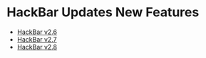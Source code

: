 # HackBar Updates New Features

- [HackBar v2.6](https://github.com/PhHitachi/ph.hitachi/blob/master/HackBar+v2.6.md)
- [HackBar v2.7](https://github.com/PhHitachi/ph.hitachi/blob/master/HackBar+v2.7.md)
- [HackBar v2.8](https://github.com/PhHitachi/ph.hitachi/blob/master/HackBar+v2.8.md)
